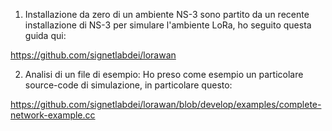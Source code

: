 1. Installazione da zero di un ambiente NS-3 sono partito da un recente installazione di NS-3 per simulare l'ambiente LoRa, ho seguito questa guida qui:

https://github.com/signetlabdei/lorawan

2. Analisi di un file di esempio: Ho preso come esempio un particolare source-code di simulazione, in particolare questo:

https://github.com/signetlabdei/lorawan/blob/develop/examples/complete-network-example.cc